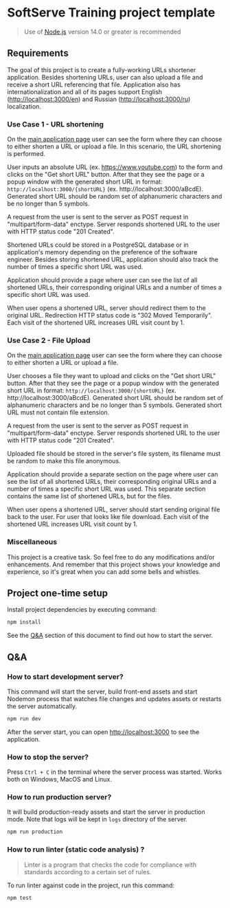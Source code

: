 # SoftServe Training project template
> Use of [Node.js](https://nodejs.org) version 14.0 or greater is recommended

## Requirements

The goal of this project is to create a fully-working URLs shortener application. Besides shortening URLs, user can also upload a file and receive a short URL referencing that file. Application also has internationalization and all of its pages support English ([http://localhost:3000/en](http://localhost:3000/en)) and Russian ([http://localhost:3000/ru](http://localhost:3000/ru)) localization.

### Use Case 1 - URL shortening

On the [main application page](http://localhost:3000/) user can see the form where they can choose to either shorten a URL or upload a file. In this scenario, the URL shortening is performed.

User inputs an absolute URL (ex. https://www.youtube.com) to the form and clicks on the "Get short URL" button. After that they see the page or a popup window with the generated short URL in format: `http://localhost:3000/{shortURL}` (ex. http://localhost:3000/aBcdE). Generated short URL should be random set of alphanumeric characters and be no longer than 5 symbols.

A request from the user is sent to the server as POST request in "multipart/form-data" enctype. Server responds shortened URL to the user with HTTP status code "201 Created".

Shortened URLs could be stored in a PostgreSQL database or in application's memory depending on the preference of the software engineer. Besides storing shortened URL, application should also track the number of times a specific short URL was used.

Application should provide a page where user can see the list of all shortened URLs, their corresponding original URLs and a number of times a specific short URL was used.

When user opens a shortened URL, server should redirect them to the original URL. Redirection HTTP status code is "302 Moved Temporarily". Each visit of the shortened URL increases URL visit count by 1.

### Use Case 2 - File Upload

On the [main application page](http://localhost:3000/) user can see the form where they can choose to either shorten a URL or upload a file.

User chooses a file they want to upload and clicks on the "Get short URL" button. After that they see the page or a popup window with the generated short URL in format: `http://localhost:3000/{shortURL}` (ex. http://localhost:3000/aBcdE). Generated short URL should be random set of alphanumeric characters and be no longer than 5 symbols. Generated short URL must not contain file extension.

A request from the user is sent to the server as POST request in "multipart/form-data" enctype. Server responds shortened URL to the user with HTTP status code "201 Created".

Uploaded file should be stored in the server's file system, its filename must be random to make this file anonymous.

Application should provide a separate section on the page where user can see the list of all shortened URLs, their corresponding original URLs and a number of times a specific short URL was used. This separate section contains the same list of shortened URLs, but for the files.

When user opens a shortened URL, server should start sending original file back to the user. For user that looks like file download. Each visit of the shortened URL increases URL visit count by 1.

### Miscellaneous

This project is a creative task. So feel free to do any modifications and/or enhancements. And remember that this project shows your knowledge and experience, so it's great when you can add some bells and whistles.

## Project one-time setup

Install project dependencies by executing command:
```bash
npm install
```

See the [Q&A](#qa) section of this document to find out how to start the server.

## Q&A

### How to start development server?

This command will start the server, build front-end assets and start Nodemon process that watches file changes and updates assets or restarts the server automatically.

```bash
npm run dev
```

After the server start, you can open [http://localhost:3000](http://localhost:3000) to see the application.

### How to stop the server?

Press `Ctrl + C` in the terminal where the server process was started. Works both on Windows, MacOS and Linux.

### How to run production server?

It will build production-ready assets and start the server in production mode. Note that logs will be kept in `logs` directory of the server.

```bash
npm run production
```

### How to run linter (static code analysis) ?

> Linter is a program that checks the code for compliance with standards according to a certain set of rules.

To run linter against code in the project, run this command:

```bash
npm test
```
